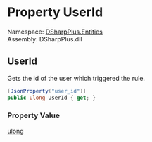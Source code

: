 # Property UserId

Namespace: [DSharpPlus.Entities](DSharpPlus.Entities.md)  
Assembly: DSharpPlus.dll

## <a id="DSharpPlus_Entities_DiscordAutoModerationActionExecution_UserId"></a>UserId

Gets the id of the user which triggered the rule.

```csharp
[JsonProperty("user_id")]
public ulong UserId { get; }
```

### Property Value

[ulong](https://learn.microsoft.com/dotnet/api/system.uint64)

